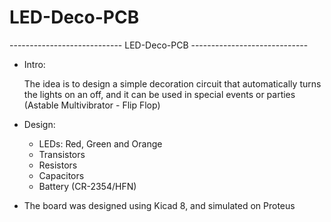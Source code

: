 # LED-Deco-PCB
---------------------------- LED-Deco-PCB -----------------------------

* Intro:
  
  The idea is to design a simple decoration circuit that automatically turns the lights on an off, and it can be used in special events or parties (Astable Multivibrator - Flip Flop)

* Design:

  - LEDs: Red, Green and Orange
  - Transistors
  - Resistors
  - Capacitors
  - Battery (CR-2354/HFN)

* The board was designed using Kicad 8, and simulated on Proteus
